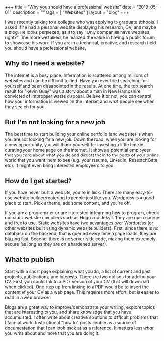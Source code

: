 +++
title = "Why you should have a professional website"
date = "2019-05-01"
description = ""
tags = [ "Websites" ]
layout = "blog"
+++

I was recently talking to a collegue who was applying to graduate schools. I asked if he had a personal website displaying his research, CV, and maybe a blog. He looks perplexed, as if to say "Only companies have websites, right?". The more we talked, he realized the value in having a public forum to showcase his work. If you are in a technical, creative, and research field you should have a professional website.

## Why do I need a website?

The internet is a busy place. Information is scattered among millions of websites and can be difficult to find. Have you ever tried searching for yourself and been dissapointed in the results. At one time, the top search result for "Kevin Guay" was a story about a man in New Hampshire, convicted of impropper waste disposal. Believe it or not, you can control how your information is viewed on the internet and what people see when they search for you.

## But I'm not looking for a new job

The best time to start building your online portfolio (and website) is when you are not looking for a new job. Down the road, when you are looking for a new opportunity, you will thank yourself for investing a little time in curating your home page on the internet. It shows a potential employeer that you care about what you do and directs them to the parts of your online world that you want them to see (e.g. your resume, LinkedIn, ResearchGate, etc). It might even bring interested employeers to you.

## How do I get started?

If you have never built a website, you're in luck. There are many easy-to-use website builders catering to people just like you. Wordpress is a good place to start. Pick a theme, add some content, and you're off.

If you are a programmer or are interested in learning how to program, check out static website compilers such as Hugo and Jekyll. They are open source and free to use. Static websites have two advantages over Wordpress (or other websites built using dynamic website builders). First, since there is no database on the backend, that is queried every time a page loads, they are blazing fast. Second, there is no server-side code, making them extremely secure (as long as they are on a hardened server).

## What to publish

Start with a short page explaining what you do, a list of current and past projects, publications, and interests. There are two options for adding your CV. First, you could link to a PDF version of your CV (that will download when clicked). One step up from linking to a PDF would be to insert the content of your CV as a web page. This requires more effort, but is easier to read in a web browser.

Blogs are a great way to improve/demonstrate your writing, explore topics that are interesting to you, and share knowledge that you have accumulated. I often write about creative solutions to difficult problems that I face at work. Instructional "how to" posts double as a source of documentation that I can look back at as a reference. It matters less *what* you write about and more that you are doing it.